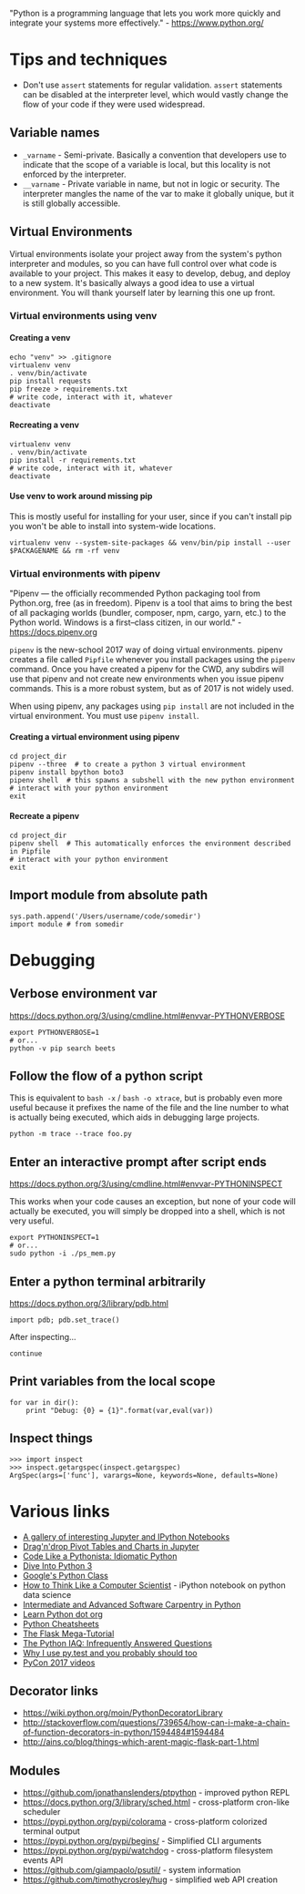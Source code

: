 "Python is a programming language that lets you work more quickly and integrate your systems more effectively." - <https://www.python.org/>

# Tips and techniques

- Don't use `assert` statements for regular validation. `assert` statements can be disabled at the interpreter level, which would vastly change the flow of your code if they were used widespread.

## Variable names

- `_varname` - Semi-private. Basically a convention that developers use to indicate that the scope of a variable is local, but this locality is not enforced by the interpreter.
- `__varname` - Private variable in name, but not in logic or security. The interpreter mangles the name of the var to make it globally unique, but it is still globally accessible.

## Virtual Environments

Virtual environments isolate your project away from the system's python interpreter and modules, so you can have full control over what code is available to your project. This makes it easy to develop, debug, and deploy to a new system. It's basically always a good idea to use a virtual environment. You will thank yourself later by learning this one up front.

### Virtual environments using venv

#### Creating a venv

```
echo "venv" >> .gitignore
virtualenv venv
. venv/bin/activate
pip install requests
pip freeze > requirements.txt
# write code, interact with it, whatever
deactivate
```

#### Recreating a venv

```
virtualenv venv
. venv/bin/activate
pip install -r requirements.txt
# write code, interact with it, whatever
deactivate
```

#### Use venv to work around missing pip

This is mostly useful for installing for your user, since if you can't install pip you won't be able to install into system-wide locations.

```
virtualenv venv --system-site-packages && venv/bin/pip install --user $PACKAGENAME && rm -rf venv
```

### Virtual environments with pipenv

"Pipenv — the officially recommended Python packaging tool from Python.org, free (as in freedom). Pipenv is a tool that aims to bring the best of all packaging worlds (bundler, composer, npm, cargo, yarn, etc.) to the Python world. Windows is a first–class citizen, in our world." - <https://docs.pipenv.org>

`pipenv` is the new-school 2017 way of doing virtual environments. pipenv creates a file called `Pipfile` whenever you install packages using the `pipenv` command. Once you have created a pipenv for the CWD, any subdirs will use that pipenv and not create new environments when you issue pipenv commands. This is a more robust system, but as of 2017 is not widely used.

When using pipenv, any packages using `pip install` are not included in the virtual environment. You must use `pipenv install`.

#### Creating a virtual environment using pipenv

```
cd project_dir
pipenv --three  # to create a python 3 virtual environment
pipenv install bpython boto3
pipenv shell  # this spawns a subshell with the new python environment
# interact with your python environment
exit
```

#### Recreate a pipenv

```
cd project_dir
pipenv shell  # This automatically enforces the environment described in Pipfile
# interact with your python environment
exit
```

## Import module from absolute path

```
sys.path.append('/Users/username/code/somedir')
import module # from somedir
```

# Debugging

## Verbose environment var

<https://docs.python.org/3/using/cmdline.html#envvar-PYTHONVERBOSE>

```
export PYTHONVERBOSE=1
# or...
python -v pip search beets
```

## Follow the flow of a python script

This is equivalent to `bash -x` / `bash -o xtrace`, but is probably even more useful because it prefixes the name of the file and the line number to what is actually being executed, which aids in debugging large projects.

```
python -m trace --trace foo.py
```

## Enter an interactive prompt after script ends

<https://docs.python.org/3/using/cmdline.html#envvar-PYTHONINSPECT>

This works when your code causes an exception, but none of your code will actually be executed, you will simply be dropped into a shell, which is not very useful.

```
export PYTHONINSPECT=1
# or...
sudo python -i ./ps_mem.py
```

## Enter a python terminal arbitrarily

<https://docs.python.org/3/library/pdb.html>

```
import pdb; pdb.set_trace()
```

After inspecting...

```
continue
```

## Print variables from the local scope

```
for var in dir():
    print "Debug: {0} = {1}".format(var,eval(var))
```

## Inspect things

```
>>> import inspect
>>> inspect.getargspec(inspect.getargspec)
ArgSpec(args=['func'], varargs=None, keywords=None, defaults=None)
```

# Various links

- [A gallery of interesting Jupyter and IPython Notebooks](https://github.com/jupyter/jupyter/wiki/A-gallery-of-interesting-Jupyter-and-IPython-Notebooks)
- [Drag'n'drop Pivot Tables and Charts in Jupyter](http://nicolas.kruchten.com/content/2015/09/jupyter_pivottablejs/)
- [Code Like a Pythonista: Idiomatic Python](http://python.net/~goodger/projects/pycon/2007/idiomatic/handout.html)
- [Dive Into Python 3](http://www.diveintopython3.net/)
- [Google's Python Class](https://developers.google.com/edu/python/?csw=1)
- [How to Think Like a Computer Scientist](http://interactivepython.org/courselib/static/thinkcspy/index.html) - iPython notebook on python data science
- [Intermediate and Advanced Software Carpentry in Python](http://ivory.idyll.org/articles/advanced-swc/)
- [Learn Python dot org](http://www.learnpython.org/)
- [Python Cheatsheets](https://www.pythonsheets.com)
- [The Flask Mega-Tutorial](https://blog.miguelgrinberg.com/post/the-flask-mega-tutorial-part-i-hello-world)
- [The Python IAQ: Infrequently Answered Questions](http://norvig.com/python-iaq.html)
- [Why I use py.test and you probably should too](http://halfcooked.com/presentations/pyconau2013/why_I_use_pytest.html)
- [PyCon 2017 videos](https://www.youtube.com/channel/UCrJhliKNQ8g0qoE_zvL8eVg)

## Decorator links

- <https://wiki.python.org/moin/PythonDecoratorLibrary>
- <http://stackoverflow.com/questions/739654/how-can-i-make-a-chain-of-function-decorators-in-python/1594484#1594484>
- <http://ains.co/blog/things-which-arent-magic-flask-part-1.html>

## Modules

- <https://github.com/jonathanslenders/ptpython> - improved python REPL
- <https://docs.python.org/3/library/sched.html> - cross-platform cron-like scheduler
- <https://pypi.python.org/pypi/colorama> - cross-platform colorized terminal output
- <https://pypi.python.org/pypi/begins/> - Simplified CLI arguments
- <https://pypi.python.org/pypi/watchdog> - cross-platform filesystem events API
- <https://github.com/giampaolo/psutil/> - system information
- <https://github.com/timothycrosley/hug> - simplified web API creation
